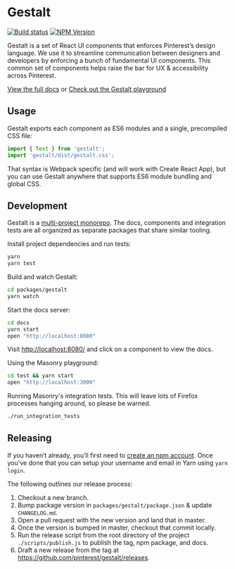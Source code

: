 # Gestalt

[![Build status](https://badge.buildkite.com/2c6b6e9f79054095354cc061876e4885f4b9212e1dbebda270.svg?branch=master)](https://buildkite.com/pinterest/gestalt)
[![NPM Version](https://img.shields.io/npm/v/gestalt.svg)](https://www.npmjs.com/package/gestalt)

Gestalt is a set of React UI components that enforces Pinterest’s design language. We use it to streamline communication between designers and developers by enforcing a bunch of fundamental UI components. This common set of components helps raise the bar for UX & accessibility across Pinterest.

[View the full docs](https://pinterest.github.io/gestalt)
or
[Check out the Gestalt playground](https://codesandbox.io/s/k5plvp9v8v)

## Usage

Gestalt exports each component as ES6 modules and a single, precompiled CSS file:

```js
import { Text } from 'gestalt';
import 'gestalt/dist/gestalt.css';
```

That syntax is Webpack specific (and will work with Create React App), but you can use Gestalt anywhere that supports ES6 module bundling and global CSS.

## Development

Gestalt is a [multi-project monorepo](https://yarnpkg.com/lang/en/docs/workspaces/). The docs, components and integration tests are all organized as separate packages that share similar tooling.

Install project dependencies and run tests:

```bash
yarn
yarn test
```

Build and watch Gestalt:

```bash
cd packages/gestalt
yarn watch
```

Start the docs server:

```bash
cd docs
yarn start
open "http://localhost:8080"
```

Visit [http://localhost:8080/](http://localhost:8080) and click on a component to view the docs.

Using the Masonry playground:

```bash
cd test && yarn start
open "http://localhost:3000"
```

Running Masonry's integration tests. This will leave lots of Firefox processes hanging around, so please be warned.

```bash
./run_integration_tests
```

## Releasing

If you haven’t already, you’ll first need to [create an npm account](https://www.npmjs.com/signup). Once you've done that
you can setup your username and email in Yarn using `yarn login`.

The following outlines our release process:

1. Checkout a new branch.
2. Bump package version in `packages/gestalt/package.json` & update `CHANGELOG.md`.
3. Open a pull request with the new version and land that in master.
4. Once the version is bumped in master, checkout that commit locally.
5. Run the release script from the root directory of the project `./scripts/publish.js` to publish the tag, npm package, and docs.
6. Draft a new release from the tag at https://github.com/pinterest/gestalt/releases.
